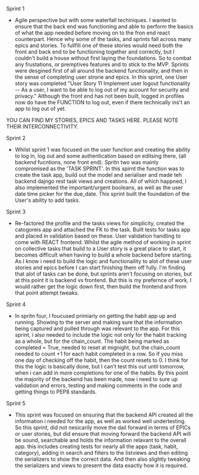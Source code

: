 Sprint 1 

- Agile perspective but with some waterfall techiniques. I wanted to ensure that the back end was functioning and able to perform the basics of what the app needed before moving on to the fron end react counterpart. Hence why some of the tasks, and sprints fall across many epics and stories. To fullfill one of these stories would need both the front and back end to be functioning together and correctly, but I couldn't build a house without first laying the foundations. So to combat any frustations, or premptives features and to stick to the MVP. Sprints were desgined first of all around the backend functionality, and then in the sense of completing user strorie and epics. In this sprint, one User story was completed "User Story 11 Implement user logout functionality -- As a user, I want to be able to log out of my account for security and privacy." Although the front end has not been built, logged in profiles now do have the FUNCTION to log out, even if there technically ins't an app to log out of yet.

YOU CAN FIND MY STORIES, EPICS AND TASKS HERE. PLEASE NOTE THEIR INTERCONNECTIVITY.


Sprint 2 

- Whilst sprint 1 was focused on the user function and creating the ability to log in, log out and some authentication based on editsing there, (all backend fucntions, none front end). Spritn two was mainly compromised as the 'TASK SPRINT'. In this spirnt the function was to create the task app, build out the model and serialiser and made teh backend dajngo rest task views and creations. All of which happned, I also implemented the important/urgent booleans, as well as the user date time picker for the due_date. This sprint built the foundation of the User's ability to add tasks.


Sprint 3

- Re-factored the profile and the tasks views for simplicity, created the catogoreis app and attached the FK to the task. Built tests for tasks app and placed in validation based on these. User validation handling to come with REACT frontend. Whilst the agile method of working in sprint on collective tasks that build to a User story is a great place to start, it becomes difficult when having to build a whole backend before starting. As I know i need to build the logic and functionaility to alot of these user stories and epics before I can start finishing them off fully. I'm finding that alot of tasks can be done, but sprints aren't focusing on stories, but at this point it is backend vs frontend. But this is my prefernce of work, I would rather get the logic down first, then build the frontend and from that point attempt tweaks.

Sprint 4

- In spritn four, I foucused primiarly on getting the habit app up and running. Showing to the server and making sure that the information being captured and pulled through was relevant to the app. For this sprint, i also needed to include the logic not only for the habit tracking as a whole, but for the chain_count. The habit being marked as completed = True, needed to reset at mignight, but the chain_count needed to count +1 for each habit completed in a row. So if you miss one day of checking off the habit, then the count resets to 0. I think for this the logic is basically done, but I can't test this out until tomorrow, when i can add in more completions for one of the habits. By this point the majority of the backend has been made, now i need to sure up validation and errors, testing and making comments in the code and getting things to PEP8 standards. 

Sprint 5 
- This sprint was focused on ensuring that the backend API created all the information i needed for the app, as well as worked well undertesting. So this sprint, did not nesicarily move the dail forward in terms of EPICs or user stories, but did ensure that moving forward the backend API will be sound, searchable and holds the information relavant to the overall app. this includes creating tests for nearly all the apps (task, habit, category), adding in search and filters to the listviews and then editing the serializers to show the correct data. And then also slightly tweaking the serializers and views to present the data exactly how it is required. 